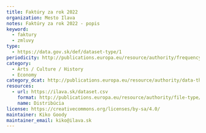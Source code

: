 ```yaml
---
title: Faktúry za rok 2022
organization: Mesto Ilava
notes: Faktúry za rok 2022 - popis
keyword:
  - faktury
  - zmluvy
type:
  - https://data.gov.sk/def/dataset-type/1
periodicity: http://publications.europa.eu/resource/authority/frequency/ANNUAL
category:
  - Arts / Culture / History
  - Economy
category_dcat: http://publications.europa.eu/resource/authority/data-theme/ECON
resources:
  - url: https://ilava.sk/dataset.csv
    format: http://publications.europa.eu/resource/authority/file-type/CSV
    name: Distribúcia
license: https://creativecommons.org/licenses/by-sa/4.0/
maintainer: Kiko Goody
maintainer_email: kiko@ilava.sk
---
```

